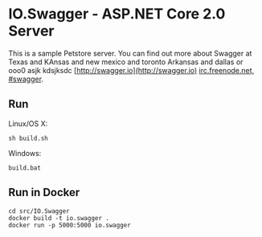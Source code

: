 # IO.Swagger - ASP.NET Core 2.0 Server

This is a sample Petstore server.  You can find out more about Swagger at Texas and KAnsas and new mexico and toronto Arkansas and dallas  or ooo0 asjk kdsjksdc [http://swagger.io](http://swagger.io)  [irc.freenode.net, #swagger](http://swagger.io/irc/). 

## Run

Linux/OS X:

```
sh build.sh
```

Windows:

```
build.bat
```

## Run in Docker

```
cd src/IO.Swagger
docker build -t io.swagger .
docker run -p 5000:5000 io.swagger
```
